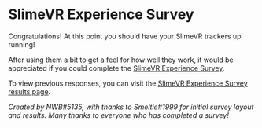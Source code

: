 # SlimeVR Experience Survey

Congratulations! At this point you should have your SlimeVR trackers up running!

After using them a bit to get a feel for how well they work, it would be appreciated if you could complete the [SlimeVR Experience Survey](https://forms.gle/t4AZoq29X1Shja9w9).

To view previous responses, you can visit the [SlimeVR Experience Survey results page](https://docs.google.com/forms/d/1dEu0wu_J1nGYB7bgktWBOB84J_QfKiqUvrsfSYWv3wA/viewanalytics).


*Created by NWB#5135, with thanks to Smeltie#1999 for initial survey layout and results.*
*Many thanks to everyone who has completed a survey!*
